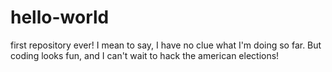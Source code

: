 # hello-world
first repository ever!
I mean to say, I have no clue what I'm doing so far. But coding looks fun, and I can't wait to hack the american elections!
